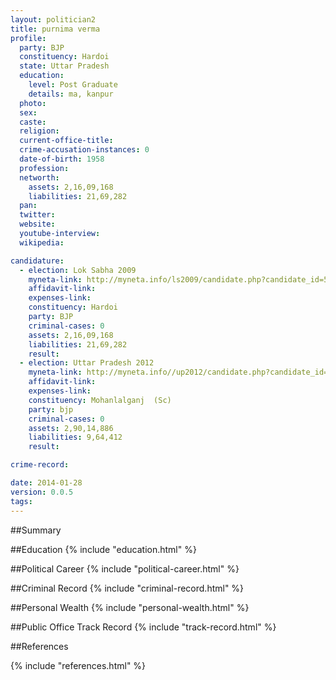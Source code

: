 ```yaml
---
layout: politician2
title: purnima verma
profile: 
  party: BJP
  constituency: Hardoi
  state: Uttar Pradesh
  education: 
    level: Post Graduate
    details: ma, kanpur
  photo: 
  sex: 
  caste: 
  religion: 
  current-office-title: 
  crime-accusation-instances: 0
  date-of-birth: 1958
  profession: 
  networth: 
    assets: 2,16,09,168
    liabilities: 21,69,282
  pan: 
  twitter: 
  website: 
  youtube-interview: 
  wikipedia: 

candidature: 
  - election: Lok Sabha 2009
    myneta-link: http://myneta.info/ls2009/candidate.php?candidate_id=5519
    affidavit-link: 
    expenses-link: 
    constituency: Hardoi 
    party: BJP
    criminal-cases: 0
    assets: 2,16,09,168
    liabilities: 21,69,282
    result:  
  - election: Uttar Pradesh 2012
    myneta-link: http://myneta.info//up2012/candidate.php?candidate_id=1277
    affidavit-link: 
    expenses-link: 
    constituency: Mohanlalganj  (Sc) 
    party: bjp
    criminal-cases: 0
    assets: 2,90,14,886
    liabilities: 9,64,412
    result:  

crime-record: 

date: 2014-01-28
version: 0.0.5
tags: 
---
```

##Summary


##Education
{% include "education.html" %}


##Political Career
{% include "political-career.html" %}


##Criminal Record
{% include "criminal-record.html" %}


##Personal Wealth
{% include "personal-wealth.html" %}


##Public Office Track Record
{% include "track-record.html" %}


##References


{% include "references.html" %}